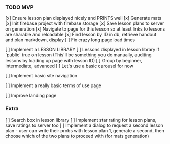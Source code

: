 ### TODO MVP

[x] Ensure lesson plan displayed nicely and PRINTS well
[x] Generate mats
[x] Init firebase project with firebase storage
    [x] Save lesson plans to server on generation
    [x] Navigate to page for this lesson so at least links to lessons are sharable and reloadable
        [x] Find lesson by ID in db, retrieve handout and plan markdown, display
            [ ] Fix crazy long page load times

[ ] Implement a LESSON LIBRARY
    [ ] Lessons displayed in lesson library if 'public' true on lesson (This'll be something you do manually, auditing lessons by loading up page with lesson ID)
    [ ] Group by beginner, intermediate, advanced
    [ ] Let's use a basic carousel for now

[ ] Implement basic site navigation

[ ] Implement a really basic terms of use page

[ ] Improve landing page

### Extra
[ ] Search box in lesson library
[ ] Implement star rating for lesson plans, save ratings to server too
[ ] Implement a dialog to request a second lesson plan - user can write their probs with lesson plan 1, generate a second, then choose which of the two plans to proceed with (for mats generation)